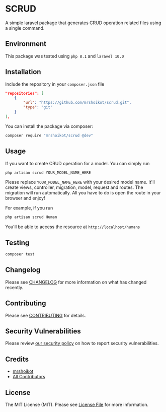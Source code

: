 # SCRUD


A simple laravel package that generates CRUD operation related files using a single command.
## Environment
This package was tested using `php 8.1` and `laravel 10.0`


## Installation

Include the repository in your `composer.json` file

```json
"repositories": [
    {
        "url": "https://github.com/mrshoikot/scrud.git",
        "type": "git"
    }
],
```

You can install the package via composer:

```bash
composer require "mrshoikot/scrud @dev"
```


## Usage
If you want to create CRUD operation for a model. You can simply run

```bash
php artisan scrud YOUR_MODEL_NAME_HERE
```

Please replace `YOUR_MODEL_NAME_HERE` with your desired model name. It'll create
views, controller, migration, model, request and routes. The migration will run automatically.
All you have to do is open the route in your browser and enjoy!

For example, if you run
```bash
php artisan scrud Human
```

You'll be able to access the resource at `http://localhost/humans`

## Testing

```bash
composer test
```

## Changelog

Please see [CHANGELOG](CHANGELOG.md) for more information on what has changed recently.

## Contributing

Please see [CONTRIBUTING](CONTRIBUTING.md) for details.

## Security Vulnerabilities

Please review [our security policy](../../security/policy) on how to report security vulnerabilities.

## Credits

- [mrshoikot](https://github.com/mrshoikot)
- [All Contributors](../../contributors)

## License

The MIT License (MIT). Please see [License File](LICENSE.md) for more information.
